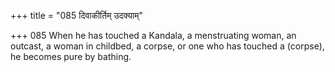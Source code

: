 +++
title = "085 दिवाकीर्तिम् उदक्याम्"

+++
085	When he has touched a Kandala, a menstruating woman, an outcast, a woman in childbed, a corpse, or one who has touched a (corpse), he becomes pure by bathing.